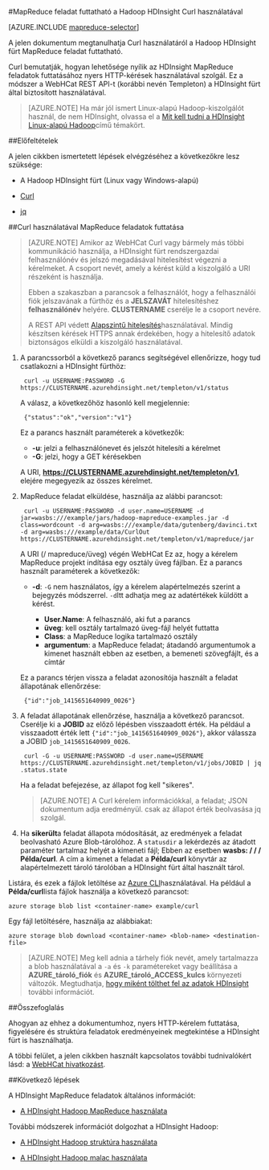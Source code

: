 <properties
   pageTitle="Használata MapReduce és a Hadoop a HDInsight Curl |} Microsoft Azure"
   description="Megtudhatja, hogy miként távolról MapReduce feladat futtatható a Hadoop Curl használatával hdinsight szolgáltatásból lehetőségre."
   services="hdinsight"
   documentationCenter=""
   authors="Blackmist"
   manager="jhubbard"
   editor="cgronlun"
    tags="azure-portal"/>

<tags
   ms.service="hdinsight"
   ms.devlang="na"
   ms.topic="article"
   ms.tgt_pltfrm="na"
   ms.workload="big-data"
   ms.date="09/27/2016"
   ms.author="larryfr"/>

#<a name="run-mapreduce-jobs-with-hadoop-on-hdinsight-using-curl"></a>MapReduce feladat futtatható a Hadoop HDInsight Curl használatával

[AZURE.INCLUDE [mapreduce-selector](../../includes/hdinsight-selector-use-mapreduce.md)]

A jelen dokumentum megtanulhatja Curl használatáról a Hadoop HDInsight fürt MapReduce feladat futtatható.

Curl bemutatják, hogyan lehetősége nyílik az HDInsight MapReduce feladatok futtatásához nyers HTTP-kérések használatával szolgál. Ez a módszer a WebHCat REST API-t (korábbi nevén Templeton) a HDInsight fürt által biztosított használatával.

> [AZURE.NOTE] Ha már jól ismert Linux-alapú Hadoop-kiszolgálót használ, de nem HDInsight, olvassa el a [Mit kell tudni a HDInsight Linux-alapú Hadoop](hdinsight-hadoop-linux-information.md)című témakört.

##<a id="prereq"></a>Előfeltételek

A jelen cikkben ismertetett lépések elvégzéséhez a következőkre lesz szüksége:

* A Hadoop HDInsight fürt (Linux vagy Windows-alapú)

* [Curl](http://curl.haxx.se/)

* [jq](http://stedolan.github.io/jq/)

##<a id="curl"></a>Curl használatával MapReduce feladatok futtatása

> [AZURE.NOTE] Amikor az WebHCat Curl vagy bármely más többi kommunikáció használja, a HDInsight fürt rendszergazdai felhasználónév és jelszó megadásával hitelesítést végezni a kérelmeket. A csoport nevét, amely a kérést küld a kiszolgáló a URI részeként is használja.
>
> Ebben a szakaszban a parancsok a felhasználót, hogy a felhasználói fiók jelszavának a fürthöz és a **JELSZAVÁT** hitelesítéshez **felhasználónév** helyére. **CLUSTERNAME** cserélje le a csoport nevére.
>
> A REST API védett [Alapszintű hitelesítés](http://en.wikipedia.org/wiki/Basic_access_authentication)használatával. Mindig készítsen kérések HTTPS annak érdekében, hogy a hitelesítő adatok biztonságos elküldi a kiszolgáló használatával.

1. A parancssorból a következő parancs segítségével ellenőrizze, hogy tud csatlakozni a HDInsight fürthöz:

        curl -u USERNAME:PASSWORD -G https://CLUSTERNAME.azurehdinsight.net/templeton/v1/status

    A válasz, a következőhöz hasonló kell megjelennie:

        {"status":"ok","version":"v1"}

    Ez a parancs használt paraméterek a következők:

    * **-u**: jelzi a felhasználónevet és jelszót hitelesíti a kérelmet
    * **-G**: jelzi, hogy a GET kérésekben

    A URI, **https://CLUSTERNAME.azurehdinsight.net/templeton/v1**, elejére megegyezik az összes kérelmet.

2. MapReduce feladat elküldése, használja az alábbi parancsot:

        curl -u USERNAME:PASSWORD -d user.name=USERNAME -d jar=wasbs:///example/jars/hadoop-mapreduce-examples.jar -d class=wordcount -d arg=wasbs:///example/data/gutenberg/davinci.txt -d arg=wasbs:///example/data/CurlOut https://CLUSTERNAME.azurehdinsight.net/templeton/v1/mapreduce/jar

    A URI (/ mapreduce/üveg) végén WebHCat Ez az, hogy a kérelem MapReduce projekt indítása egy osztály üveg fájlban. Ez a parancs használt paraméterek a következők:

    * **-d**: `-G` nem használatos, így a kérelem alapértelmezés szerint a bejegyzés módszerrel. `-d`Itt adhatja meg az adatértékek küldött a kérést.

        * **User.Name**: A felhasználó, aki fut a parancs
        * **üveg**: kell osztály tartalmazó üveg-fájl helyét futtatta
        * **Class**: a MapReduce logika tartalmazó osztály
        * **argumentum**: a MapReduce feladat; átadandó argumentumok a kimenet használt ebben az esetben, a bemeneti szövegfájlt, és a címtár

    Ez a parancs térjen vissza a feladat azonosítója használt a feladat állapotának ellenőrzése:

        {"id":"job_1415651640909_0026"}

3. A feladat állapotának ellenőrzése, használja a következő parancsot. Cserélje ki a **JOBID** az előző lépésben visszaadott érték. Ha például a visszaadott érték lett `{"id":"job_1415651640909_0026"}`, akkor válassza a JOBID `job_1415651640909_0026`.

        curl -G -u USERNAME:PASSWORD -d user.name=USERNAME https://CLUSTERNAME.azurehdinsight.net/templeton/v1/jobs/JOBID | jq .status.state

    Ha a feladat befejezése, az állapot fog kell "sikeres".

    > [AZURE.NOTE] A Curl kérelem információkkal, a feladat; JSON dokumentum adja eredményül. csak az állapot érték beolvasása jq szolgál.

4. Ha **sikerült**a feladat állapota módosítását, az eredmények a feladat beolvasható Azure Blob-tárolóhoz. A `statusdir` a lekérdezés az átadott paraméter tartalmaz helyét a kimeneti fájl; Ebben az esetben **wasbs: / / / Példa/curl**. A cím a kimenet a feladat a **Példa/curl** könyvtár az alapértelmezett tároló tárolóban a HDInsight fürt által használt tárol.

Listára, és ezek a fájlok letöltése az [Azure CLI](../xplat-cli-install.md)használatával. Ha például a **Példa/curl**lista fájlok használja a következő parancsot:

    azure storage blob list <container-name> example/curl

Egy fájl letöltésére, használja az alábbiakat:

    azure storage blob download <container-name> <blob-name> <destination-file>

> [AZURE.NOTE] Meg kell adnia a tárhely fiók nevét, amely tartalmazza a blob használatával a `-a` és `-k` paramétereket vagy beállítása a **AZURE\_tároló\_fiók** és **AZURE\_tároló\_ACCESS\_kulcs** környezeti változók. Megtudhatja, [hogy miként tölthet fel az adatok HDInsight](hdinsight-upload-data.md) további információt.

##<a id="summary"></a>Összefoglalás

Ahogyan az ehhez a dokumentumhoz, nyers HTTP-kérelem futtatása, figyelésére és struktúra feladatok eredményeinek megtekintése a HDInsight fürt is használhatja.

A többi felület, a jelen cikkben használt kapcsolatos további tudnivalókért lásd: a [WebHCat hivatkozást](https://cwiki.apache.org/confluence/display/Hive/WebHCat+Reference).

##<a id="nextsteps"></a>Következő lépések

A HDInsight MapReduce feladatok általános információt:

* [A HDInsight Hadoop MapReduce használata](hdinsight-use-mapreduce.md)

További módszerek információt dolgozhat a HDInsight Hadoop:

* [A HDInsight Hadoop struktúra használata](hdinsight-use-hive.md)

* [A HDInsight Hadoop malac használata](hdinsight-use-pig.md)
